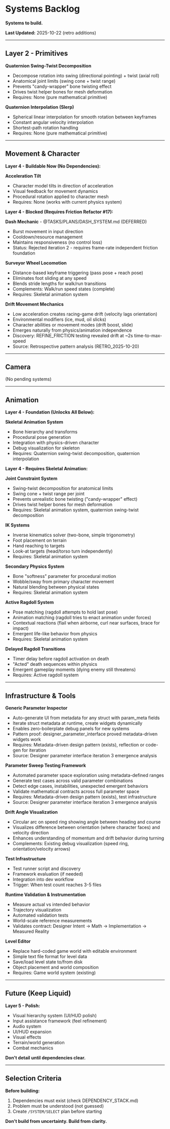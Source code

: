 # Systems Backlog

**Systems to build.**

**Last Updated:** 2025-10-22 (retro additions)

---

## Layer 2 - Primitives

**Quaternion Swing-Twist Decomposition**
- Decompose rotation into swing (directional pointing) + twist (axial roll)
- Anatomical joint limits (swing cone + twist range)
- Prevents "candy-wrapper" bone twisting effect
- Drives twist helper bones for mesh deformation
- Requires: None (pure mathematical primitive)

**Quaternion Interpolation (Slerp)**
- Spherical linear interpolation for smooth rotation between keyframes
- Constant angular velocity interpolation
- Shortest-path rotation handling
- Requires: None (pure mathematical primitive)

---

## Movement & Character

**Layer 4 - Buildable Now (No Dependencies):**

**Acceleration Tilt**
- Character model tilts in direction of acceleration
- Visual feedback for movement dynamics
- Procedural rotation applied to character mesh
- Requires: None (works with current physics system)

**Layer 4 - Blocked (Requires Friction Refactor #17):**

**Dash Mechanic** - @TASKS/PLANS/DASH_SYSTEM.md (DEFERRED)
- Burst movement in input direction
- Cooldown/resource management
- Maintains responsiveness (no control loss)
- Status: Rejected iteration 2 - requires frame-rate independent friction foundation

**Surveyor Wheel Locomotion**
- Distance-based keyframe triggering (pass pose + reach pose)
- Eliminates foot sliding at any speed
- Blends stride lengths for walk/run transitions
- Complements: Walk/run speed states (complete)
- Requires: Skeletal animation system

**Drift Movement Mechanics**
- Low acceleration creates racing-game drift (velocity lags orientation)
- Environmental modifiers (ice, mud, oil slicks)
- Character abilities or movement modes (drift boost, slide)
- Emerges naturally from physics/animation independence
- Discovery: REFINE_FRICTION testing revealed drift at ~2s time-to-max-speed
- Source: Retrospective pattern analysis (RETRO_2025-10-20)

---

## Camera

(No pending systems)

---

## Animation

**Layer 4 - Foundation (Unlocks All Below):**

**Skeletal Animation System**
- Bone hierarchy and transforms
- Procedural pose generation
- Integration with physics-driven character
- Debug visualization for skeleton
- Requires: Quaternion swing-twist decomposition, quaternion interpolation

**Layer 4 - Requires Skeletal Animation:**

**Joint Constraint System**
- Swing-twist decomposition for anatomical limits
- Swing cone + twist range per joint
- Prevents unrealistic bone twisting ("candy-wrapper" effect)
- Drives twist helper bones for mesh deformation
- Requires: Skeletal animation system, quaternion swing-twist decomposition

**IK Systems**
- Inverse kinematics solver (two-bone, simple trigonometry)
- Foot placement on terrain
- Hand reaching to targets
- Look-at targets (head/torso turn independently)
- Requires: Skeletal animation system

**Secondary Physics System**
- Bone "softness" parameter for procedural motion
- Wobble/sway from primary character movement
- Natural blending between physical states
- Requires: Skeletal animation system

**Active Ragdoll System**
- Pose matching (ragdoll attempts to hold last pose)
- Animation matching (ragdoll tries to enact animation under forces)
- Contextual reactions (flail when airborne, curl near surfaces, brace for impact)
- Emergent life-like behavior from physics
- Requires: Skeletal animation system

**Delayed Ragdoll Transitions**
- Timer delay before ragdoll activation on death
- "Acted" death sequences within physics
- Emergent gameplay moments (dying enemy still threatens)
- Requires: Active ragdoll system

---

## Infrastructure & Tools

**Generic Parameter Inspector**
- Auto-generate UI from metadata for any struct with param_meta fields
- Iterate struct metadata at runtime, create widgets dynamically
- Enables zero-boilerplate debug panels for new systems
- Pattern proof: designer_parameter_interface proved metadata-driven widgets work
- Requires: Metadata-driven design pattern (exists), reflection or code-gen for iteration
- Source: Designer parameter interface iteration 3 emergence analysis

**Parameter Sweep Testing Framework**
- Automated parameter space exploration using metadata-defined ranges
- Generate test cases across valid parameter combinations
- Detect edge cases, instabilities, unexpected emergent behaviors
- Validate mathematical contracts across full parameter space
- Requires: Metadata-driven design pattern (exists), test infrastructure
- Source: Designer parameter interface iteration 3 emergence analysis

**Drift Angle Visualization**
- Circular arc on speed ring showing angle between heading and course
- Visualizes difference between orientation (where character faces) and velocity direction
- Enhances understanding of momentum and drift behavior during turning
- Complements: Existing debug visualization (speed ring, orientation/velocity arrows)

**Test Infrastructure**
- Test runner script and discovery
- Framework evaluation (if needed)
- Integration into dev workflow
- Trigger: When test count reaches 3-5 files

**Runtime Validation & Instrumentation**
- Measure actual vs intended behavior
- Trajectory visualization
- Automated validation tests
- World-scale reference measurements
- Validates contract: Designer Intent → Math → Implementation → Measured Reality

**Level Editor**
- Replace hard-coded game world with editable environment
- Simple text file format for level data
- Save/load level state to/from disk
- Object placement and world composition
- Requires: Game world system (existing)

---

## Future (Keep Liquid)

**Layer 5 - Polish:**
- Visual hierarchy system (UI/HUD polish)
- Input assistance framework (feel refinement)
- Audio system
- UI/HUD expansion
- Visual effects
- Terrain/world generation
- Combat mechanics

**Don't detail until dependencies clear.**

---

## Selection Criteria

**Before building:**
1. Dependencies must exist (check DEPENDENCY_STACK.md)
2. Problem must be understood (not guessed)
3. Create `/SYSTEM/SELECT` plan before starting

**Don't build from uncertainty. Build from clarity.**
